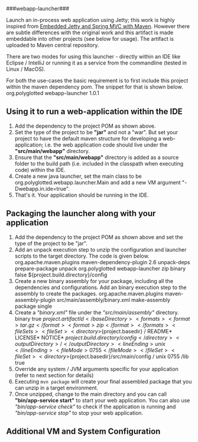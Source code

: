 ###webapp-launcher###

Launch an in-process web application using Jetty; this work is highly inspired from [Embedded Jetty and Spring MVC with Maven](http://steveliles.github.com/setting_up_embedded_jetty_8_and_spring_mvc_with_maven.html). However there are subtle differences with the original work and this artifact is made embeddable into other projects (see below for usage). The artifact is uploaded to Maven central repository.

There are two modes for using this launcher - directly within an IDE like Eclipse / IntelliJ or running it as a service from the commandline (tested in Linux / MacOS).

For both the use-cases the basic requirement is to first include this project within the maven dependency pom. The snippet for that is shown below.
    <dependency>
        <groupId>org.polyglotted</groupId>
        <artifactId>webapp-launcher</artifactId>
        <version>1.0.1</version>
    </dependency>

## Using it to run a web-application within the IDE ##

1. Add the dependency to the project POM as shown above.
2. Set the type of the project to be __"jar"__ and not a "war". But set your project to have the default maven structure for developing a web-application; i.e. the web application code should live under the __"src/main/webapp"__ directory.
3. Ensure that the __"src/main/webapp"__ directory is added as a source folder to the build path (i.e. included in the classpath when executing code) within the IDE.
4. Create a new java launcher, set the main class to be org.polyglotted.webapp.launcher.Main and add a new VM argument "-Dwebapp.in.ide=true".
5. That's it. Your application should be running in the IDE.

## Packaging the launcher along with your application ##

1. Add the dependency to the project POM as shown above and set the type of the project to be "jar".
2. Add an unpack execution step to unzip the configuration and launcher scripts to the target directory. The code is given below.
    <plugin>
        <groupId>org.apache.maven.plugins</groupId>
        <artifactId>maven-dependency-plugin</artifactId>
        <version>2.6</version>
        <executions>
            <execution>
                <id>unpack-deps</id>
                <phase>prepare-package</phase>
                <goals>
                    <goal>unpack</goal>
                </goals>
                <configuration>
                    <artifactItems>
                        <artifactItem>
                            <groupId>org.polyglotted</groupId>
                            <artifactId>webapp-launcher</artifactId>
                            <type>zip</type>
                            <classifier>binary</classifier>
                            <overWrite>false</overWrite>
                            <outputDirectory>${project.build.directory}/config</outputDirectory>
                        </artifactItem>
                    </artifactItems>
                </configuration>
            </execution>
        </executions>
    </plugin>
3. Create a new binary assembly for your package, including all the dependencies and configurations. Add an binary execution step to the assembly to create the packages. 
    <plugin>
        <groupId>org.apache.maven.plugins</groupId>
        <artifactId>maven-assembly-plugin</artifactId>
        <configuration>
            <descriptors>
                <descriptor>src/main/assembly/binary.xml</descriptor>
            </descriptors>
        </configuration>
        <executions>
            <execution>
                <id>make-assembly</id>
                <phase>package</phase>
                <goals>
                    <goal>single</goal>
                </goals>
            </execution>
        </executions>
    </plugin>
4. Create a _"binary.xml"_ file under the _"src/main/assembly"_ directory.
    <assembly xmlns="http://maven.apache.org/plugins/maven-assembly-plugin/assembly/1.1.0" xmlns:xsi="http://www.w3.org/2001/XMLSchema-instance"
        xsi:schemaLocation="http://maven.apache.org/plugins/maven-assembly-plugin/assembly/1.1.0 http://maven.apache.org/xsd/assembly-1.1.0.xsd">
        <id>binary</id>
        <includeBaseDirectory>true</includeBaseDirectory>
        <baseDirectory>${project.artifactId}</baseDirectory>
        <formats>
            <format>tar.gz</format>
            <format>zip</format>
        </formats>
        <fileSets>
            <fileSet>
                <directory>${project.basedir}</directory>
                <outputDirectory>/</outputDirectory>
                <includes>
                    <include>README*</include>
                    <include>LICENSE*</include>
                    <include>NOTICE*</include>
                </includes>
            </fileSet>
            <fileSet>
                <directory>${project.build.directory}/config</directory>
                <outputDirectory>/</outputDirectory>
                <lineEnding>unix</lineEnding>
                <fileMode>0755</fileMode>
            </fileSet>
            <fileSet>
                <directory>${project.basedir}/src/main/config</directory>
                <outputDirectory>/</outputDirectory>
                <lineEnding>unix</lineEnding>
                <fileMode>0755</fileMode>
            </fileSet>
        </fileSets>
        <dependencySets>
            <dependencySet>
                <outputDirectory>/lib</outputDirectory>
                <useProjectArtifact>true</useProjectArtifact>
            </dependencySet>
        </dependencySets>
    </assembly>
5. Override any system / JVM arguments specific for your application (refer to next section for details)
6. Executing `mvn package` will create your final assembled package that you can unzip in a target environment.
7. Once unzipped, change to the main directory and you can call __"bin/app-service start"__ to start your web application. You can also use _"bin/app-service check"_ to check if the application is running and _"bin/app-service stop"_ to stop your web application.

## Additional VM and System Configuration ##


